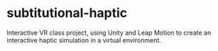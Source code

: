 # subtitutional-haptic
Interactive VR class project, using Unity and Leap Motion to create an interactive haptic simulation in a virtual environment.
